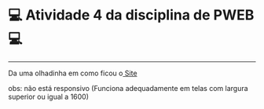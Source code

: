 # 💻 Atividade 4 da disciplina de PWEB 💻
<hr>
<p>Da uma olhadinha em como ficou o<a href="https://erichidekikataokaferreira.github.io/PWEB-ATIVIDADE4/" target="_blank"> Site</a></p>
<p>obs: não está responsivo (Funciona adequadamente em telas com largura superior ou igual a 1600)

